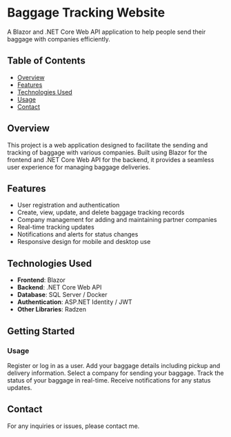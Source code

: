 # Baggage Tracking Website

A Blazor and .NET Core Web API application to help people send their baggage with companies efficiently.

## Table of Contents

- [Overview](#overview)
- [Features](#features)
- [Technologies Used](#technologies-used)
- [Usage](#usage)
- [Contact](#contact)

## Overview

This project is a web application designed to facilitate the sending and tracking of baggage with various companies. Built using Blazor for the frontend and .NET Core Web API for the backend, it provides a seamless user experience for managing baggage deliveries.

## Features

- User registration and authentication
- Create, view, update, and delete baggage tracking records
- Company management for adding and maintaining partner companies
- Real-time tracking updates
- Notifications and alerts for status changes
- Responsive design for mobile and desktop use

## Technologies Used

- **Frontend**: Blazor
- **Backend**: .NET Core Web API
- **Database**: SQL Server / Docker
- **Authentication**: ASP.NET Identity / JWT
- **Other Libraries**: Radzen

## Getting Started

### Usage
Register or log in as a user.
Add your baggage details including pickup and delivery information.
Select a company for sending your baggage.
Track the status of your baggage in real-time.
Receive notifications for any status updates.

## Contact
For any inquiries or issues, please contact me.
